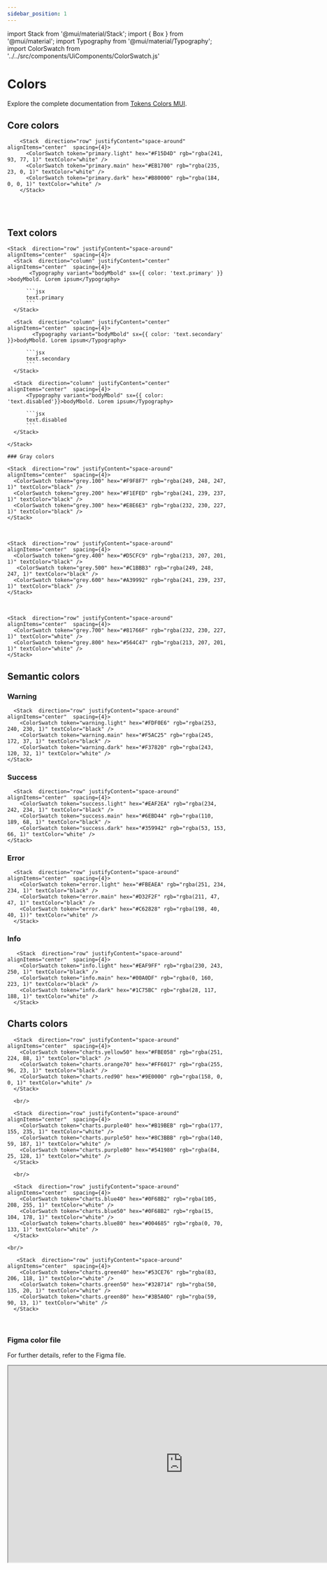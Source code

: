 ```yaml
---
sidebar_position: 1
---
```


import Stack from '@mui/material/Stack';
import { Box } from '@mui/material';
import Typography from '@mui/material/Typography';
import ColorSwatch  from '../../src/components/UiComponents/ColorSwatch.js' 

# Colors

Explore the complete documentation from [Tokens Colors MUI](https://mui.com/material-ui/customization/color/).

## Core colors

        <Stack  direction="row" justifyContent="space-around" alignItems="center"  spacing={4}>
          <ColorSwatch token="primary.light" hex="#F15D4D" rgb="rgba(241, 93, 77, 1)" textColor="white" />
          <ColorSwatch token="primary.main" hex="#EB1700" rgb="rgba(235, 23, 0, 1)" textColor="white" />
          <ColorSwatch token="primary.dark" hex="#B80000" rgb="rgba(184, 0, 0, 1)" textColor="white" />
        </Stack>

 <br/>  
        <Stack  direction="row" justifyContent="space-around" alignItems="center"  spacing={4}>
          <ColorSwatch token="secondary.light" hex="#4D4D4D" rgb="rgba(77,77,77, 1)" textColor="white" />
          <ColorSwatch token="secondary.main" hex="#212121" rgb="rgba(33, 33, 33, 1)" textColor="white" />
          <ColorSwatch token="secondary.dark" hex="#171717" rgb="rgba(23, 23, 23, 1)" textColor="white" />
        </Stack>

 <br/>  
        <Stack  direction="row" justifyContent="space-around" alignItems="center"  spacing={4}>
          <ColorSwatch token="white" hex="#FFFFFF" rgb="rgba(255, 255, 255, 1)" textColor="black" />
          <ColorSwatch token="black" hex="#212121" rgb="rgba(33, 33, 33, 1)" textColor="white" />
        </Stack>

## Text colors

    <Stack  direction="row" justifyContent="space-around" alignItems="center"  spacing={4}>
      <Stack  direction="column" justifyContent="center" alignItems="center"  spacing={4}>
           <Typography variant="bodyMbold" sx={{ color: 'text.primary' }} >bodyMbold. Lorem ipsum</Typography>

          ```jsx
          text.primary
          ```
      </Stack>

      <Stack  direction="column" justifyContent="center" alignItems="center"  spacing={4}>
            <Typography variant="bodyMbold" sx={{ color: 'text.secondary' }}>bodyMbold. Lorem ipsum</Typography>

          ```jsx
          text.secondary
          ```
      </Stack>

      <Stack  direction="column" justifyContent="center" alignItems="center"  spacing={4}>
          <Typography variant="bodyMbold" sx={{ color: 'text.disabled'}}>bodyMbold. Lorem ipsum</Typography>

          ```jsx
          text.disabled
          ```
      </Stack>

    </Stack>

    ### Gray colors

    <Stack  direction="row" justifyContent="space-around" alignItems="center"  spacing={4}>
      <ColorSwatch token="grey.100" hex="#F9F8F7" rgb="rgba(249, 248, 247, 1)" textColor="black" />
      <ColorSwatch token="grey.200" hex="#F1EFED" rgb="rgba(241, 239, 237, 1)" textColor="black" />
      <ColorSwatch token="grey.300" hex="#E8E6E3" rgb="rgba(232, 230, 227, 1)" textColor="black" />
    </Stack>

 <br/>  

    <Stack  direction="row" justifyContent="space-around" alignItems="center"  spacing={4}>
      <ColorSwatch token="grey.400" hex="#D5CFC9" rgb="rgba(213, 207, 201, 1)" textColor="black" />
       <ColorSwatch token="grey.500" hex="#C1BBB3" rgb="rgba(249, 248, 247, 1)" textColor="black" />
      <ColorSwatch token="grey.600" hex="#A39992" rgb="rgba(241, 239, 237, 1)" textColor="black" />
    </Stack>

 <br/>  
      
    <Stack  direction="row" justifyContent="space-around" alignItems="center"  spacing={4}>
      <ColorSwatch token="grey.700" hex="#81766F" rgb="rgba(232, 230, 227, 1)" textColor="white" />
      <ColorSwatch token="grey.800" hex="#564C47" rgb="rgba(213, 207, 201, 1)" textColor="white" />
    </Stack>

## Semantic colors

### Warning

      <Stack  direction="row" justifyContent="space-around" alignItems="center"  spacing={4}>
        <ColorSwatch token="warning.light" hex="#FDF0E6" rgb="rgba(253, 240, 230, 1)" textColor="black" />
        <ColorSwatch token="warning.main" hex="#F5AC25" rgb="rgba(245, 172, 37, 1)" textColor="black" />
        <ColorSwatch token="warning.dark" hex="#F37820" rgb="rgba(243, 120, 32, 1)" textColor="white" />
    </Stack>

### Success

      <Stack  direction="row" justifyContent="space-around" alignItems="center"  spacing={4}>
        <ColorSwatch token="success.light" hex="#EAF2EA" rgb="rgba(234, 242, 234, 1)" textColor="black" />
        <ColorSwatch token="success.main" hex="#6EBD44" rgb="rgba(110, 189, 68, 1)" textColor="black" />
        <ColorSwatch token="success.dark" hex="#359942" rgb="rgba(53, 153, 66, 1)" textColor="white" />
    </Stack>
  
### Error

      <Stack  direction="row" justifyContent="space-around" alignItems="center"  spacing={4}>
        <ColorSwatch token="error.light" hex="#FBEAEA" rgb="rgba(251, 234, 234, 1)" textColor="black" />
        <ColorSwatch token="error.main" hex="#D32F2F" rgb="rgba(211, 47, 47, 1)" textColor="black" />
        <ColorSwatch token="error.dark" hex="#C62828" rgb="rgba(198, 40, 40, 1))" textColor="white" />
      </Stack>
          
### Info

       <Stack  direction="row" justifyContent="space-around" alignItems="center"  spacing={4}>
        <ColorSwatch token="info.light" hex="#EAF9FF" rgb="rgba(230, 243, 250, 1)" textColor="black" />
        <ColorSwatch token="info.main" hex="#00A0DF" rgb="rgba(0, 160, 223, 1)" textColor="black" />
        <ColorSwatch token="info.dark" hex="#1C75BC" rgb="rgba(28, 117, 188, 1)" textColor="white" />
      </Stack>
       
## Charts colors
  
      <Stack  direction="row" justifyContent="space-around" alignItems="center"  spacing={4}>
        <ColorSwatch token="charts.yellow50" hex="#FBE058" rgb="rgba(251, 224, 88, 1)" textColor="black" />
        <ColorSwatch token="charts.orange70" hex="#FF6017" rgb="rgba(255, 96, 23, 1)" textColor="black" />
        <ColorSwatch token="charts.red90" hex="#9E0000" rgb="rgba(158, 0, 0, 1)" textColor="white" />     
      </Stack>

      <br/>
    
      <Stack  direction="row" justifyContent="space-around" alignItems="center"  spacing={4}>
        <ColorSwatch token="charts.purple40" hex="#B19BEB" rgb="rgba(177, 155, 235, 1)" textColor="white" />
        <ColorSwatch token="charts.purple50" hex="#8C3BBB" rgb="rgba(140, 59, 187, 1)" textColor="white" />
        <ColorSwatch token="charts.purple80" hex="#541980" rgb="rgba(84, 25, 128, 1)" textColor="white" />
      </Stack>

      <br/>

      <Stack  direction="row" justifyContent="space-around" alignItems="center"  spacing={4}>
        <ColorSwatch token="charts.blue40" hex="#0F68B2" rgb="rgba(105, 208, 255, 1)" textColor="white" />
        <ColorSwatch token="charts.blue50" hex="#0F68B2" rgb="rgba(15, 104, 178, 1)" textColor="white" />
        <ColorSwatch token="charts.blue80" hex="#004685" rgb="rgba(0, 70, 133, 1)" textColor="white" />     
      </Stack>

    <br/>

       <Stack  direction="row" justifyContent="space-around" alignItems="center"  spacing={4}>
        <ColorSwatch token="charts.green40" hex="#53CE76" rgb="rgba(83, 206, 118, 1)" textColor="white" />
        <ColorSwatch token="charts.green50" hex="#328714" rgb="rgba(50, 135, 20, 1)" textColor="white" />
        <ColorSwatch token="charts.green80" hex="#3B5A0D" rgb="rgba(59, 90, 13, 1)" textColor="white" />
      </Stack>

  <br />

### Figma color file
For further details, refer to the Figma file.
<iframe
  height="450"
  width="800"
  src="https://www.figma.com/embed?embed_host=share&url=https%3A%2F%2Fwww.figma.com%2Ffile%2FxTiCfjt9icR0Ydlrn2VmpO%2FAtoms-J%2526J---v1.1.0%3Ftype%3Ddesign%26node-id%3D6%253A9%26mode%3Ddesign%26t%3Dbww5aUSp34iRjiRV-1"
  allowfullscreen
/>
